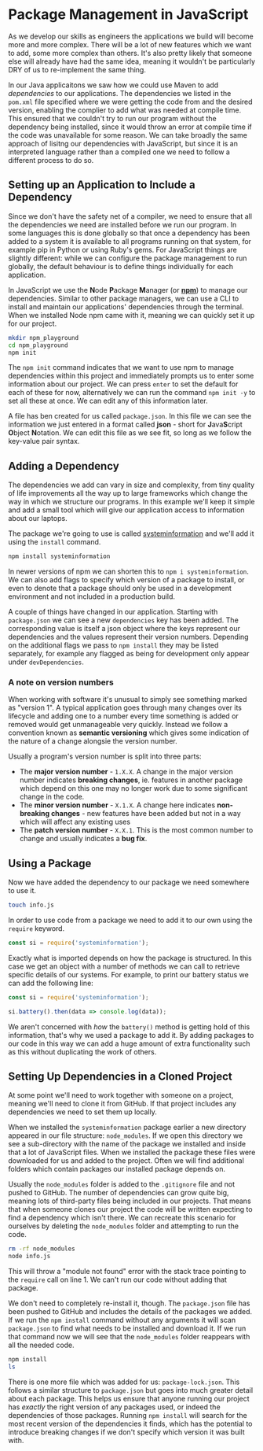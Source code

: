 # Package Management in JavaScript

As we develop our skills as engineers the applications we build will become more and more complex. There will be a lot of new features which we want to add, some more complex than others. It's also pretty likely that someone else will already have had the same idea, meaning it wouldn't be particularly DRY of us to re-implement the same thing.

In our Java applicaitons we saw how we could use Maven to add *dependencies* to our applications. The dependencies we listed in the `pom.xml` file specified where we were getting the code from and the desired version, enabling the complier to add what was needed at compile time. This ensured that we couldn't try to run our program without the dependency being installed, since it would throw an error at compile time if the code was unavailable for some reason. We can take broadly the same approach of lisitng our dependencies with JavaScript, but since it is an interpreted language rather than a compiled one we need to follow a different process to do so.

## Setting up an Application to Include a Dependency

Since we don't have the safety net of a compiler, we need to ensure that all the dependencies we need are installed before we run our program. In some languages this is done globally so that once a dependency has been added to a system it is available to all programs running on that system, for example pip in Python or using Ruby's gems. For JavaScript things are slightly different: while we can configure the package management to run globally, the default behaviour is to define things individually for each application.

In JavaScript we use the **N**ode **P**ackage **M**anager (or **[npm](https://www.npmjs.com/)**) to manage our dependencies. Similar to other package managers, we can use a CLI to install and maintain our applications' dependencies through the terminal. When we installed Node npm came with it, meaning we can quickly set it up for our project.

```sh title="Terminal"
mkdir npm_playground
cd npm_playground
npm init
```

The `npm init` command indicates that we want to use npm to manage dependencies within this project and immediately prompts us to enter some information about our project. We can press `enter` to set the default for each of these for now, alternatively we can run the command `npm init -y` to set all these at once. We can edit any of this information later.

A file has ben created for us called `package.json`. In this file we can see the information we just entered in a format called **json** - short for **J**ava**S**cript **O**bject **N**otation. We can edit this file as we see fit, so long as we follow the key-value pair syntax.

## Adding a Dependency

The dependencies we add can vary in size and complexity, from tiny quality of life improvements all the way up to large frameworks which change the way in which we structure our programs. In this example we'll keep it simple and add a small tool which will give our application access to information about our laptops.

The package we're going to use is called [systeminformation](https://www.npmjs.com/package/systeminformation) and we'll add it using the `install` command.

```sh title="Terminal"
npm install systeminformation
```

In newer versions of npm we can shorten this to `npm i systeminformation`. We can also add flags to specify which version of a package to install, or even to denote that a package should only be used in a development environment and not included in a production build.

A couple of things have changed in our application. Starting with `package.json` we can see a new `dependencies` key has been added. The corresponding value is itself a json object where the keys represent our dependencies and the values represent their version numbers. Depending on the additional flags we pass to `npm install` they may be listed separately, for example any flagged as being for development only appear under `devDependencies`.

### A note on version numbers

When working with software it's unusual to simply see something marked as "version 1". A typical application goes through many changes over its lifecycle and adding one to a number every time something is added or removed would get unmanageable very quickly. Instead we follow a convention known as **semantic versioning** which gives some indication of the nature of a change alongsie the version number.

Usually a program's version number is split into three parts:

- The **major version number** - `1.X.X`. A change in the major version number indicates **breaking changes**, ie. features in another package which depend on this one may no longer work due to some significant change in the code.
- The **minor version number** - `X.1.X`. A change here indicates **non-breaking changes** - new features have been added but not in a way which will affect any existing uses
- The **patch version number** - `X.X.1`. This is the most common number to change and usually indicates a **bug fix**.

## Using a Package

Now we have added the dependency to our package we need somewhere to use it. 

```sh title="Terminal"
touch info.js
```

In order to use code from a package we need to add it to our own using the `require` keyword.

```js title="info.js"
const si = require('systeminformation');
```

Exactly what is imported depends on how the package is structured. In this case we get an object with a number of methods we can call to retrieve specific details of our systems. For example, to print our battery status we can add the following line:

```js title="info.js"
const si = require('systeminformation');

si.battery().then(data => console.log(data));
```

We aren't concerned with *how* the `battery()` method is getting hold of this information, that's why we used a package to add it. By adding packages to our code in this way we can add a huge amount of extra functionality such as this without duplicating the work of others.

## Setting Up Dependencies in a Cloned Project

At some point we'll need to work together with someone on a project, meaning we'll need to clone it from GitHub. If that project includes any dependencies we need to set them up locally.

When we installed the `systeminformation` package earlier a new directory appeared in our file structure: `node_modules`. If we open this directory we see a sub-directory with the name of the package we installed and inside that a lot of JavaScript files. When we installed the package these files were downloaded for us and added to the project. Often we will find additional folders which contain packages our installed package depends on.

Usually the `node_modules` folder is added to the `.gitignore` file and not pushed to GitHub. The number of dependencies can grow quite big, meaning lots of third-party files being included in our projects. That means that when someone clones our project the code will be written expecting to find a dependency which isn't there. We can recreate this scenario for ourselves by deleting the `node_modules` folder and attempting to run the code.

```sh title="Terminal"
rm -rf node_modules
node info.js
```

This will throw a "module not found" error with the stack trace pointing to the `require` call on line 1. We can't run our code without adding that package.

We don't need to completely re-install it, though. The `package.json` file has been pushed to GitHub and includes the details of the packages we added. If we run the `npm install` command without any arguments it will scan `package.json` to find what needs to be installed and download it. If we run that command now we will see that the `node_modules` folder reappears with all the needed code.

```sh title="Terminal"
npm install
ls
```

There is one more file which was added for us: `package-lock.json`. This follows a similar structure to `package.json` but goes into much greater detail about each package. This helps us ensure that anyone running our project has *exactly* the right version of any packages used, or indeed the dependencies of those packages. Running `npm install` will search for the most recent version of the dependencies it finds, which has the potential to introduce breaking changes if we don't specify which version it was built with.